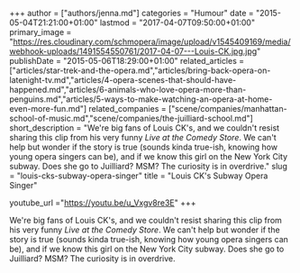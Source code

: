 +++
author = ["authors/jenna.md"]
categories = "Humour"
date = "2015-05-04T21:21:00+01:00"
lastmod = "2017-04-07T09:50:00+01:00"
primary_image = "https://res.cloudinary.com/schmopera/image/upload/v1545409169/media/webhook-uploads/1491554550761/2017-04-07---Louis-CK.jpg.jpg"
publishDate = "2015-05-06T18:29:00+01:00"
related_articles = ["articles/star-trek-and-the-opera.md","articles/bring-back-opera-on-latenight-tv.md","articles/4-opera-scenes-that-should-have-happened.md","articles/6-animals-who-love-opera-more-than-penguins.md","articles/5-ways-to-make-watching-an-opera-at-home-even-more-fun.md"]
related_companies = ["scene/companies/manhattan-school-of-music.md","scene/companies/the-juilliard-school.md"]
short_description = "We&#039;re big fans of Louis CK&#039;s, and we couldn&#039;t resist sharing this clip from his very funny *Live at the Comedy Store*. We can&#039;t help but wonder if the story is true (sounds kinda true-ish, knowing how young opera singers can be), and if we know this girl on the New York City subway. Does she go to Juilliard? MSM? The curiosity is in overdrive."
slug = "louis-cks-subway-opera-singer"
title = "Louis CK&#039;s Subway Opera Singer"

youtube_url ="https://youtu.be/u_Vxgv8re3E"
+++

We're big fans of Louis CK's, and we couldn't resist sharing this clip from his very funny *Live at the Comedy Store*. We can't help but wonder if the story is true (sounds kinda true-ish, knowing how young opera singers can be), and if we know this girl on the New York City subway. Does she go to Juilliard? MSM? The curiosity is in overdrive.
